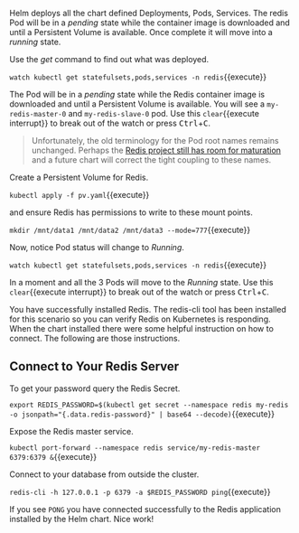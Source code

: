 Helm deploys all the chart defined Deployments, Pods, Services. The redis Pod will be in a _pending_ state while the container image is downloaded and until a Persistent Volume is available. Once complete it will move into a _running_ state.

Use the _get_ command to find out what was deployed.

`watch kubectl get statefulsets,pods,services -n redis`{{execute}}

The Pod will be in a _pending_ state while the Redis container image is downloaded and until a Persistent Volume is available. You will see a `my-redis-master-0` and `my-redis-slave-0` pod. Use this `clear`{{execute interrupt}} to break out of the watch or press <kbd>Ctrl</kbd>+<kbd>C</kbd>.

> Unfortunately, the old terminology for the Pod root names remains unchanged. Perhaps the [Redis project still has room for maturation](http://antirez.com/news/122) and a future chart will correct the tight coupling to these names.

Create a Persistent Volume for Redis.

`kubectl apply -f pv.yaml`{{execute}}

and ensure Redis has permissions to write to these mount points.

`mkdir /mnt/data1 /mnt/data2 /mnt/data3 --mode=777`{{execute}}

Now, notice Pod status will change to _Running_.

`watch kubectl get statefulsets,pods,services -n redis`{{execute}}

In a moment and all the 3 Pods will move to the _Running_ state. Use this `clear`{{execute interrupt}} to break out of the watch or press <kbd>Ctrl</kbd>+<kbd>C</kbd>.

You have successfully installed Redis. The redis-cli tool has been installed for this scenario so you can verify Redis on Kubernetes is responding. When the chart installed there were some helpful instruction on how to connect. The following are those instructions.

## Connect to Your Redis Server

To get your password query the Redis Secret.

`export REDIS_PASSWORD=$(kubectl get secret --namespace redis my-redis -o jsonpath="{.data.redis-password}" | base64 --decode)`{{execute}}

Expose the Redis master service.

`kubectl port-forward --namespace redis service/my-redis-master 6379:6379 &`{{execute}}

Connect to your database from outside the cluster.

`redis-cli -h 127.0.0.1 -p 6379 -a $REDIS_PASSWORD ping`{{execute}}

If you see `PONG` you have connected successfully to the Redis application installed by the Helm chart. Nice work!
